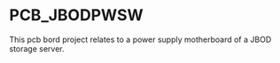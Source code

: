 # PCB_JBODPWSW
This pcb bord project relates to a power supply motherboard of a JBOD storage server.
